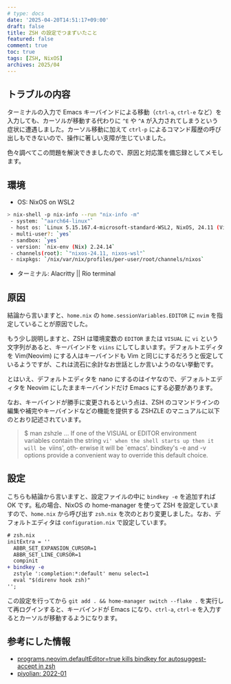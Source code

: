 ```yaml
---
# type: docs 
date: '2025-04-20T14:51:17+09:00'
draft: false
title: ZSH の設定でつまずいたこと
featured: false
comment: true
toc: true
tags: [ZSH, NixOS]
archives: 2025/04
---
```


## トラブルの内容

ターミナルの入力で Emacs キーバインドによる移動（`ctrl-a`, `ctrl-e` など）を入力しても、カーソルが移動する代わりに `^E` や `^A` が入力されてしまうという症状に遭遇しました。カーソル移動に加えて `ctrl-p` によるコマンド履歴の呼び出しもできないので、操作に著しい支障が生じていました。

色々調べてこの問題を解決できましたので、原因と対応策を備忘録としてメモします。

## 環境

- OS: NixOS on WSL2

```bash
> nix-shell -p nix-info --run "nix-info -m"
 - system: `"aarch64-linux"`
 - host os: `Linux 5.15.167.4-microsoft-standard-WSL2, NixOS, 24.11 (Vicuna), 24.11.716868.60e405b241ed`
 - multi-user?: `yes`
 - sandbox: `yes`
 - version: `nix-env (Nix) 2.24.14`
 - channels(root): `"nixos-24.11, nixos-wsl"`
 - nixpkgs: `/nix/var/nix/profiles/per-user/root/channels/nixos`
```

- ターミナル: Alacritty || Rio terminal

## 原因

結論から言いますと、`home.nix` の `home.sessionVariables.EDITOR` に `nvim` を指定していることが原因でした。

もう少し説明しますと、ZSH は環境変数の `EDITOR` または `VISUAL` に `vi` という文字列があると、キーバインドを `viins` にしてしまいます。デフォルトエディタを Vim(Neovim) にする人はキーバインドも Vim と同じにするだろうと仮定しているようですが、これは流石に余計なお世話としか言いようのない挙動です。

とはいえ、デフォルトエディタを nano にするのはイヤなので、デフォルトエディタを Neovim にしたままキーバインドだけ Emacs にする必要があります。

なお、キーバインドが勝手に変更されるという点は、ZSH のコマンドラインの編集や補完やキーバインドなどの機能を提供する ZSHZLE のマニュアルに以下のとおり記述されています。

> $ man zshzle
> ... If one of the  VISUAL or  EDITOR environment variables contain the string `vi' when the shell starts up then it will be `viins', oth‐ erwise it will be `emacs'.  bindkey's -e and -v options provide a  convenient  way  to  override  this  default choice.

## 設定

こちらも結論から言いますと、設定ファイルの中に `bindkey -e` を追加すれば OK です。私の場合、NixOS の home-manager を使って ZSH を設定していますので、`home.nix` から呼び出す `zsh.nix` を次のとおり変更しました。なお、デフォルトエディタは `configuration.nix` で設定しています。

```diff
# zsh.nix
initExtra = ''
  ABBR_SET_EXPANSION_CURSOR=1
  ABBR_SET_LINE_CURSOR=1
  compinit
+ bindkey -e
  zstyle ':completion:*:default' menu select=1
  eval "$(direnv hook zsh)"
'';
```

この設定を行ってから `git add . && home-manager switch --flake .` を実行して再ログインすると、キーバインドが Emacs になり、`ctrl-a`, `ctrl-e` を入力するとカーソルが移動するようになります。

## 参考にした情報

- [programs.neovim.defaultEditor=true kills bindkey for autosuggest-accept in zsh](https://discourse.nixos.org/t/programs-neovim-defaulteditor-true-kills-bindkey-for-autosuggest-accept-in-zsh/48844)
- [piyolian: 2022-01](https://piyolian.blogspot.com/2022/01/)
